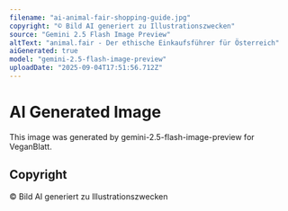 ```yaml
---
filename: "ai-animal-fair-shopping-guide.jpg"
copyright: "© Bild AI generiert zu Illustrationszwecken"
source: "Gemini 2.5 Flash Image Preview"
altText: "animal.fair - Der ethische Einkaufsführer für Österreich"
aiGenerated: true
model: "gemini-2.5-flash-image-preview"
uploadDate: "2025-09-04T17:51:56.712Z"
---
```


# AI Generated Image

This image was generated by gemini-2.5-flash-image-preview for VeganBlatt.

## Copyright
© Bild AI generiert zu Illustrationszwecken
